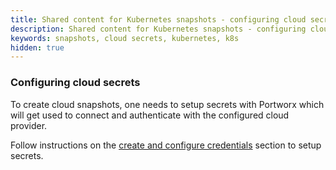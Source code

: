 ```yaml
---
title: Shared content for Kubernetes snapshots - configuring cloud secrets
description: Shared content for Kubernetes snapshots - configuring cloud secrets
keywords: snapshots, cloud secrets, kubernetes, k8s
hidden: true
---
```


### Configuring cloud secrets

To create cloud snapshots, one needs to setup secrets with Portworx which will get used to connect and authenticate with the configured cloud provider.

Follow instructions on the [create and configure credentials](/reference/cli/credentials/#create-and-configure-credentials) section to setup secrets.
